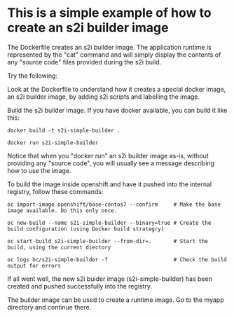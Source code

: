 # This is a simple example of how to create an s2i builder image

The Dockerfile creates an s2i builder image.  The application runtime is represented by the "cat" command and will simply display the contents of any "source code" files provided during the s2i build.

Try the following:

Look at the Dockerfile to understand how it creates a special docker image, an s2i builder image, by adding s2i scripts and labelling the image. 

Build the s2i builder image. If you have docker available, you can build it like this:

```
docker build -t s2i-simple-builder . 

docker run s2i-simple-builder
```

Notice that when you "docker run" an s2i builder image as-is, without providing any "source code", you will usually see a message describing how to use the image. 

To build the image inside openshift and have it pushed into the internal registry, follow these commands:

```
oc import-image openshift/base-centos7 --confirm     # Make the base image available. Do this only once.

oc new-build --name s2i-simple-builder --binary=true # Create the build configuration (using Docker build strategry) 

oc start-build s2i-simple-builder --from-dir=.       # Start the build, using the current diectory

oc logs bc/s2i-simple-builder -f                     # Check the build output for errors 

```

If all went well, the new s2i buider image (s2i-simple-builder) has been created and pushed successfully into the registry.

The builder image can be used to create a runtime image.  Go to the myapp directory and continue there.




